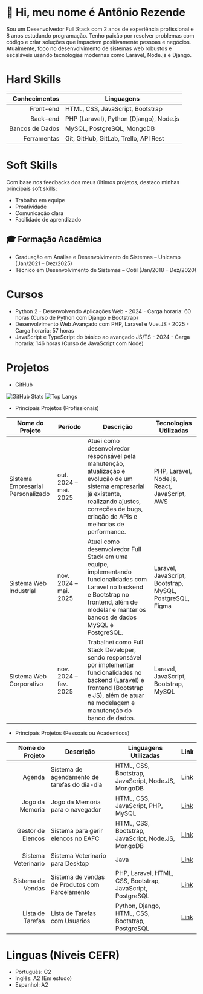 # 👋 Hi, meu nome é Antônio Rezende

Sou um Desenvolvedor Full Stack com 2 anos de experiência profissional e 8 anos estudando programação. Tenho paixão por resolver problemas com código e criar soluções que impactem positivamente pessoas e negócios. Atualmente, foco no desenvolvimento de sistemas web robustos e escaláveis usando tecnologias modernas como Laravel, Node.js e Django.

# Hard Skills

|   Conhecimentos | Linguagens                                           |
| --------------: | -----------------------------------------------------|
|       Front-end | HTML, CSS, JavaScript, Bootstrap                     |
|        Back-end | PHP (Laravel), Python (Django), Node.js              |
| Bancos de Dados | MySQL, PostgreSQL, MongoDB                           |
|     Ferramentas | Git, GitHub, GitLab, Trello, API Rest                |

# Soft Skills

Com base nos feedbacks dos meus últimos projetos, destaco minhas principais soft skills:

- Trabalho em equipe
- Proatividade
- Comunicação clara
- Facilidade de aprendizado

## 🎓 Formação Acadêmica

- Graduação em Análise e Desenvolvimento de Sistemas – Unicamp (Jan/2021 – Dez/2025)  
- Técnico em Desenvolvimento de Sistemas – Cotil (Jan/2018 – Dez/2020)

# Cursos

- Python 2 - Desenvolvendo Aplicações Web - 2024 - Carga horaria: 60 horas (Curso de Python com Django e Bootstrap)
- Desenvolvimento Web Avançado com PHP, Laravel e Vue.JS - 2025 - Carga horaria: 57 horas
- JavaScript e TypeScript do básico ao avançado JS/TS - 2024 - Carga horaria: 146 horas (Curso de JavaScript com Node)

# Projetos

- GitHub

![GitHub Stats](https://github-readme-stats.vercel.app/api?username=A5Rezende&theme=transparent&bg_color=000&border_color=30A3DC&show_icons=true&icon_color=30A3DC&title_color=E94D5F&text_color=FFF)
![Top Langs](https://github-readme-stats-git-masterrstaa-rickstaa.vercel.app/api/top-langs/?username=A5Rezende&bg_color=000&border_color=30A3DC&title_color=E94D5F&text_color=FFF)

- Principais Projetos (Profissionais)

| Nome do Projeto             | Período                | Descrição                                                                                                                                                                                                                   | Tecnologias Utilizadas                                           |
|-----------------------------|------------------------|-----------------------------------------------------------------------------------------------------------------------------------------------------------------------------------------------------------------------------|------------------------------------------------------------------|
| Sistema Empresarial Personalizado | out. 2024 – mai. 2025 | Atuei como desenvolvedor responsável pela manutenção, atualização e evolução de um sistema empresarial já existente, realizando ajustes, correções de bugs, criação de APIs e melhorias de performance.                    | PHP, Laravel, Node.js, React, JavaScript, AWS                    |
| Sistema Web Industrial      | nov. 2024 – mai. 2025  | Atuei como desenvolvedor Full Stack em uma equipe, implementando funcionalidades com Laravel no backend e Bootstrap no frontend, além de modelar e manter os bancos de dados MySQL e PostgreSQL.                           | Laravel, JavaScript, Bootstrap, MySQL, PostgreSQL, Figma         |
| Sistema Web Corporativo     | nov. 2024 – fev. 2025  | Trabalhei como Full Stack Developer, sendo responsável por implementar funcionalidades no backend (Laravel) e frontend (Bootstrap e JS), além de atuar na modelagem e manutenção do banco de dados.                        | Laravel, JavaScript, Bootstrap, MySQL                            |

- Principais Projetos (Pessoais ou Academicos)

|     Nome do Projeto | Descrição                                    | Linguagens Utilizadas                              | Link                                                         |
| ------------------: | -------------------------------------------- | -------------------------------------------------- | ------------------------------------------------------------ |
|              Agenda | Sistema de agendamento de tarefas do dia-dia | HTML, CSS, Bootstrap, JavaScript, Node.JS, MongoDB | [Link](https://github.com/A5Rezende/Agenda)                  |
|     Jogo da Memoria | Jogo da Memoria para o navegador             | HTML, CSS, JavaScript, PHP, MySQL                  | [Link](https://github.com/A5Rezende/JogaDaMemoria)           |
|   Gestor de Elencos | Sistema para gerir elencos no EAFC           | HTML, CSS, Bootstrap, JavaScript, Node.JS, MongoDB | [Link](https://github.com/A5Rezende/GestorDeElencosEAFC)     |
| Sistema Veterinario | Sistema Veterinario para Desktop             | Java                                               | [Link](https://github.com/A5Rezende/SistemaVeterinario_Java) |
|   Sistema de Vendas | Sistema de vendas de Produtos com Parcelamento | PHP, Laravel, HTML, CSS, Bootstrap, JavaScript, PostgreSQL  | [Link](https://github.com/A5Rezende/SistemaVendasDC)         |
|   Lista de Tarefas | Lista de Tarefas com Usuarios | Python, Django, HTML, CSS, Bootstrap, PostgreSQL  | [Link](https://github.com/A5Rezende/Sistema_ListaDeTarefas_Django)|

# Linguas (Niveis CEFR)

- Português: C2
- Inglês: A2 (Em estudo)
- Espanhol: A2
